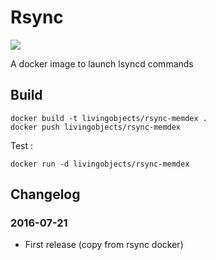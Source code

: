 # Rsync

[![](https://badge.imagelayers.io/livingobjects/rsync:latest.svg)](https://imagelayers.io/?images=livingobjects/rsync-memdex:latest 'Get your own badge on imagelayers.io')

A docker image to launch lsyncd commands

## Build

    docker build -t livingobjects/rsync-memdex .
    docker push livingobjects/rsync-memdex

Test :

    docker run -d livingobjects/rsync-memdex

## Changelog

### 2016-07-21
* First release (copy from rsync docker)
